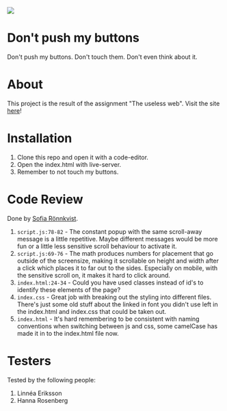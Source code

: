 <img src="https://media.giphy.com/media/xUA7bbaSmCUfNYjhks/giphy.gif">

# Don't push my buttons

Don't push my buttons. Don't touch them. Don't even think about it.

# About

This project is the result of the assignment "The useless web". Visit the site [here](https://dont-push-my-buttons.netlify.app/)!

# Installation

1. Clone this repo and open it with a code-editor.
2. Open the index.html with live-server.
3. Remember to not touch my buttons.

# Code Review

Done by [Sofia Rönnkvist](https://github.com/sofiaronnkvist).

1. `script.js:78-82` - The constant popup with the same scroll-away message is a little repetitive. Maybe different messages would be more fun or a little less sensitive scroll behaviour to activate it.
1. `script.js:69-76` - The math produces numbers for placement that go outside of the screensize, making it scrollable on height and width after a click which places it to far out to the sides. Especially on mobile, with the sensitive scroll on, it makes it hard to click around.
1. `index.html:24-34` - Could you have used classes instead of id's to identify these elements of the page?
1. `index.css` - Great job with breaking out the styling into different files. There's just some old stuff about the linked in font you didn't use left in the index.html and index.css that could be taken out.
1. `index.html` - It's hard remembering to be consistent with naming conventions when switching between js and css, some camelCase has made it in to the index.html file now.

# Testers

Tested by the following people:

1. Linnéa Eriksson
2. Hanna Rosenberg
